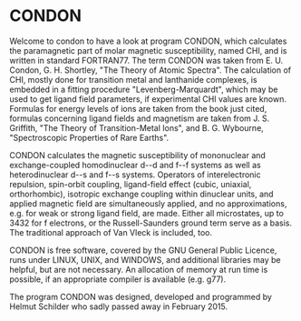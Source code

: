 # CONDON

Welcome to condon to have a look at program CONDON, which calculates the paramagnetic part of molar magnetic susceptibility, named CHI, and is written in standard FORTRAN77. The term CONDON was taken from E. U. Condon, G. H. Shortley, "The Theory of Atomic Spectra". The calculation of CHI, mostly done for transition metal and lanthanide complexes, is embedded in a fitting procedure "Levenberg-Marquardt", which may be used to get ligand field parameters, if experimental CHI values are known. Formulas for energy levels of ions are taken from the book just cited, formulas concerning ligand fields and magnetism are taken from J. S. Griffith, "The Theory of Transition-Metal Ions", and B. G. Wybourne, "Spectroscopic Properties of Rare Earths".

CONDON calculates the magnetic susceptibility of mononuclear and exchange-coupled homodinuclear d--d and f--f systems as well as heterodinuclear d--s and f--s systems. Operators of interelectronic repulsion, spin-orbit coupling, ligand-field effect (cubic, uniaxial, orthorhombic), isotropic exchange coupling within dinuclear units, and applied magnetic field are simultaneously applied, and no approximations, e.g. for weak or strong ligand field, are made. Either all microstates, up to 3432 for f electrons, or the Russell-Saunders ground term serve as a basis. The traditional approach of Van Vleck is included, too.  

CONDON is free software, covered by the GNU General Public Licence, runs under LINUX, UNIX, and WINDOWS, and additional libraries may be helpful, but are not necessary. An allocation of memory at run time is possible, if an appropriate compiler is available (e.g. g77).  

The program CONDON was designed, developed and programmed by Helmut Schilder who sadly passed away in February 2015.
